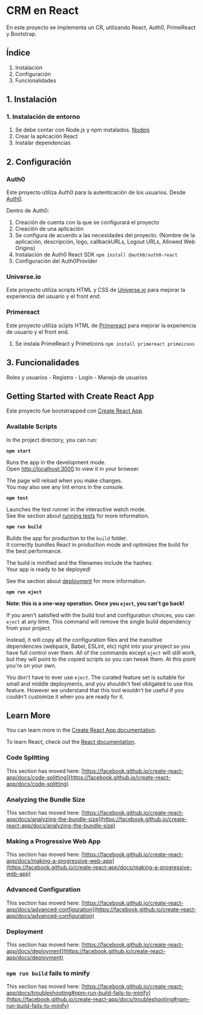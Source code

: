 # CRM en React

En este proyecto se implementa un CR, utilizando React, Auth0, PrimeReact y Bootstrap.

## Índice
1. Instalación
2. Configuración
3. Funcionalidades

## 1. Instalación

### 1. Instalación de entorno

1. Se debe contar con Node.js y npm instalados. [Nodejs](https://nodejs.org/en/download/prebuilt-installer)
2. Crear la aplicación React
3. Instalar dependencias

## 2. Configuración

### Auth0

Este proyecto utiliza Auth0 para la autenticación de los usuarios. Desde [Auth0](https://auth0.com/).

Dentro de Auth0:
1. Creación de cuenta con la que se configurará el proyecto
2. Creación de una aplicación
3. Se configura de acuerdo a las necesidades del proyecto. (Nombre de la aplicación, descripción, logo, callbackURLs, Logout URLs, Allowed Web Origins)
4. Instalación de Auth0 React SDK
    ```npm install @auth0/auth0-react```
5. Configuración del Auth0Provider

### Universe.io

Este proyecto utiliza scripts HTML y CSS de [Universe.io](https://uiverse.io/) para mejorar la experiencia del usuario y el front end. 

### Primereact

Este proyecto utiliza scipts HTML de [Primereact](https://primereact.org/) para mejorar la experiencia de usuario y el front end.

1. Se instala PrimeReact y PrimeIcons
    ```npm install primereact primeicons```

## 3. Funcionalidades
Roles y usuarios
    - Registro
    - Login
    - Manejo de usuarios

## Getting Started with Create React App

Este proyecto fue bootstrapped con [Create React App](https://github.com/facebook/create-react-app).

### Available Scripts

In the project directory, you can run:

**`npm start`**

Runs the app in the development mode.\
Open [http://localhost:3000](http://localhost:3000) to view it in your browser.

The page will reload when you make changes.\
You may also see any lint errors in the console.

**`npm test`**

Launches the test runner in the interactive watch mode.\
See the section about [running tests](https://facebook.github.io/create-react-app/docs/running-tests) for more information.

**`npm run build`**

Builds the app for production to the `build` folder.\
It correctly bundles React in production mode and optimizes the build for the best performance.

The build is minified and the filenames include the hashes.\
Your app is ready to be deployed!

See the section about [deployment](https://facebook.github.io/create-react-app/docs/deployment) for more information.

**`npm run eject`**

**Note: this is a one-way operation. Once you `eject`, you can't go back!**

If you aren't satisfied with the build tool and configuration choices, you can `eject` at any time. This command will remove the single build dependency from your project.

Instead, it will copy all the configuration files and the transitive dependencies (webpack, Babel, ESLint, etc) right into your project so you have full control over them. All of the commands except `eject` will still work, but they will point to the copied scripts so you can tweak them. At this point you're on your own.

You don't have to ever use `eject`. The curated feature set is suitable for small and middle deployments, and you shouldn't feel obligated to use this feature. However we understand that this tool wouldn't be useful if you couldn't customize it when you are ready for it.

## Learn More

You can learn more in the [Create React App documentation](https://facebook.github.io/create-react-app/docs/getting-started).

To learn React, check out the [React documentation](https://reactjs.org/).

### Code Splitting

This section has moved here: [https://facebook.github.io/create-react-app/docs/code-splitting](https://facebook.github.io/create-react-app/docs/code-splitting)

### Analyzing the Bundle Size

This section has moved here: [https://facebook.github.io/create-react-app/docs/analyzing-the-bundle-size](https://facebook.github.io/create-react-app/docs/analyzing-the-bundle-size)

### Making a Progressive Web App

This section has moved here: [https://facebook.github.io/create-react-app/docs/making-a-progressive-web-app](https://facebook.github.io/create-react-app/docs/making-a-progressive-web-app)

### Advanced Configuration

This section has moved here: [https://facebook.github.io/create-react-app/docs/advanced-configuration](https://facebook.github.io/create-react-app/docs/advanced-configuration)

### Deployment

This section has moved here: [https://facebook.github.io/create-react-app/docs/deployment](https://facebook.github.io/create-react-app/docs/deployment)

### `npm run build` fails to minify

This section has moved here: [https://facebook.github.io/create-react-app/docs/troubleshooting#npm-run-build-fails-to-minify](https://facebook.github.io/create-react-app/docs/troubleshooting#npm-run-build-fails-to-minify)
